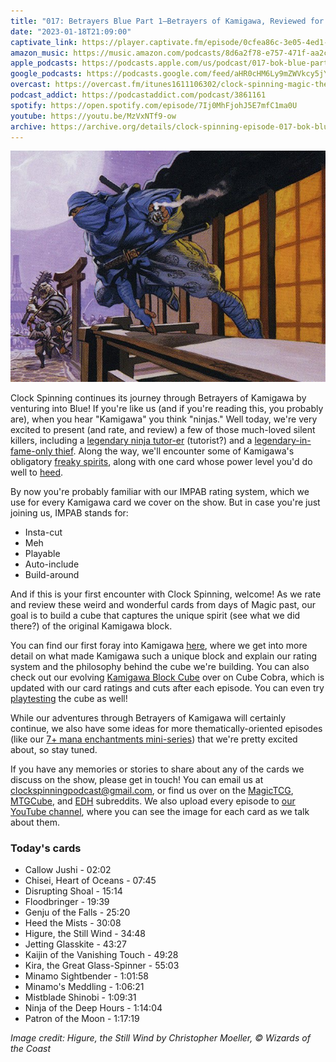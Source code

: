 ```yaml
---
title: "017: Betrayers Blue Part 1—Betrayers of Kamigawa, Reviewed for Cube"
date: "2023-01-18T21:09:00"
captivate_link: https://player.captivate.fm/episode/0cfea86c-3e05-4ed1-9db3-a6e26b67c233
amazon_music: https://music.amazon.com/podcasts/8d6a2f78-e757-471f-aa2c-47afe84c72db/episodes/85dacb28-5e61-43ad-8e25-e31eb9ed4e6a/clock-spinning%E2%80%94magic-the-gathering-history-017-bok-blue-part-1-betrayers-of-kamigawa
apple_podcasts: https://podcasts.apple.com/us/podcast/017-bok-blue-part-1-betrayers-of-kamigawa/id1611106302?i=1000595372162
google_podcasts: https://podcasts.google.com/feed/aHR0cHM6Ly9mZWVkcy5jYXB0aXZhdGUuZm0vY2xvY2stc3Bpbm5pbmcv/episode/MGNmZWE4NmMtM2UwNS00ZWQxLTlkYjMtYTZlMjZiNjdjMjMz?sa=X&ved=0CAUQkfYCahcKEwjo9urqgtP8AhUAAAAAHQAAAAAQAQ
overcast: https://overcast.fm/itunes1611106302/clock-spinning-magic-the-gathering-history
podcast_addict: https://podcastaddict.com/podcast/3861161
spotify: https://open.spotify.com/episode/7Ij0MhFjohJ5E7mfC1ma0U
youtube: https://youtu.be/MzVxNTf9-ow
archive: https://archive.org/details/clock-spinning-episode-017-bok-blue-part-1
---
```


![Higure, the Still Wind](./bok-37-higure-the-still-wind.jpg)

Clock Spinning continues its journey through Betrayers of Kamigawa by venturing into Blue! If you're like us (and if you're reading this, you probably are), when you hear "Kamigawa" you think "ninjas." Well today, we're very excited to present (and rate, and review) a few of those much-loved silent killers, including a [legendary ninja tutor-er](https://scryfall.com/card/bok/37/higure-the-still-wind) (tutorist?) and a [legendary-in-fame-only thief](https://scryfall.com/card/bok/44/ninja-of-the-deep-hours). Along the way, we'll encounter some of Kamigawa's obligatory [freaky spirits](https://scryfall.com/card/bok/32/chisei-heart-of-oceans), along with one card whose power level you'd do well to [heed](https://scryfall.com/card/bok/36/heed-the-mists).

By now you're probably familiar with our IMPAB rating system, which we use for every Kamigawa card we cover on the show. But in case you're just joining us, IMPAB stands for:

 - Insta-cut
 - Meh
 - Playable
 - Auto-include
 - Build-around

And if this is your first encounter with Clock Spinning, welcome! As we rate and review these weird and wonderful cards from days of Magic past, our goal is to build a cube that captures the unique spirit (see what we did there?) of the original Kamigawa block.

You can find our first foray into Kamigawa [here](https://clockspinning.com/episode-1-white-champions-of-kamigawa/), where we get into more detail on what made Kamigawa such a unique block and explain our rating system and the philosophy behind the cube we're building. You can also check out our evolving [Kamigawa Block Cube](https://cubecobra.com/cube/overview/clock-spinning-chk) over on Cube Cobra, which is updated with our card ratings and cuts after each episode. You can even try [playtesting](https://cubecobra.com/cube/playtest/clock-spinning-chk) the cube as well!

While our adventures through Betrayers of Kamigawa will certainly continue, we also have some ideas for more thematically-oriented episodes (like our [7+ mana enchantments mini-series](https://clockspinning.com/episode-13-seven-mana-enchantments-part-1/)) that we're pretty excited about, so stay tuned.

If you have any memories or stories to share about any of the cards we discuss on the show, please get in touch! You can email us at clockspinningpodcast@gmail.com, or find us over on the [MagicTCG](https://www.reddit.com/r/magicTCG/), [MTGCube](https://www.reddit.com/r/mtgcube/), and [EDH](https://www.reddit.com/r/EDH/) subreddits. We also upload every episode to [our YouTube channel](https://www.youtube.com/@clockspinning), where you can see the image for each card as we talk about them.

### Today's cards

* Callow Jushi - 02:02
* Chisei, Heart of Oceans - 07:45
* Disrupting Shoal - 15:14
* Floodbringer - 19:39
* Genju of the Falls - 25:20
* Heed the Mists - 30:08
* Higure, the Still Wind - 34:48
* Jetting Glasskite - 43:27
* Kaijin of the Vanishing Touch - 49:28
* Kira, the Great Glass-Spinner - 55:03
* Minamo Sightbender - 1:01:58
* Minamo's Meddling - 1:06:21
* Mistblade Shinobi - 1:09:31
* Ninja of the Deep Hours - 1:14:04
* Patron of the Moon - 1:17:19

_Image credit: Higure, the Still Wind by Christopher Moeller, © Wizards of the Coast_